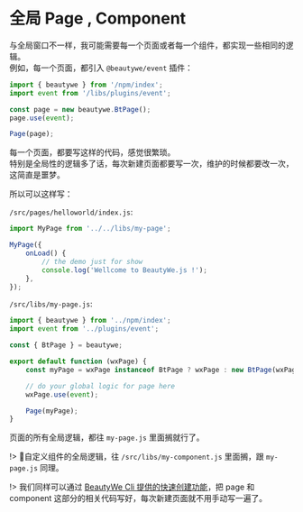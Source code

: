# 全局 Page , Component

与全局窗口不一样，我可能需要每一个页面或者每一个组件，都实现一些相同的逻辑。    
例如，每一个页面，都引入 `@beautywe/event` 插件：

```javascript
import { beautywe } from '/npm/index';
import event from '/libs/plugins/event';

const page = new beautywe.BtPage();
page.use(event);

Page(page);
```

每一个页面，都要写这样的代码，感觉很繁琐。    
特别是全局性的逻辑多了话，每次新建页面都要写一次，维护的时候都要改一次，这简直是噩梦。

所以可以这样写：

`/src/pages/helloworld/index.js`:    

```javascript
import MyPage from '../../libs/my-page';

MyPage({
    onLoad() {
        // the demo just for show
        console.log('Wellcome to BeautyWe.js !');
    },
});
```

`/src/libs/my-page.js`:    

```javascript
import { beautywe } from '../npm/index';
import event from '../plugins/event';

const { BtPage } = beautywe;

export default function (wxPage) {
    const myPage = wxPage instanceof BtPage ? wxPage : new BtPage(wxPage);

    // do your global logic for page here
    wxPage.use(event);

    Page(myPage);
}
```

页面的所有全局逻辑，都往 `my-page.js` 里面搁就行了。

!> 自定义组件的全局逻辑，往 `/src/libs/my-component.js` 里面搁，跟 `my-page.js` 同理。

!> 我们同样可以通过 [BeautyWe Cli 提供的快速创建功能](/contents/framework/concept/quick-create.md)，把 page 和 component 这部分的相关代码写好，每次新建页面就不用手动写一遍了。